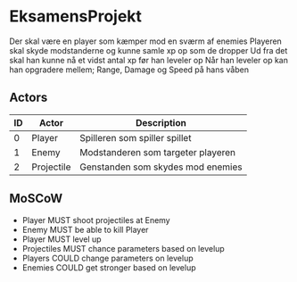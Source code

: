 # EksamensProjekt
Der skal være en player som kæmper mod en sværm af enemies
Playeren skal skyde modstanderne og kunne samle xp op som de dropper
Ud fra det skal han kunne nå et vidst antal xp før han leveler op
Når han leveler op kan han opgradere mellem; Range, Damage og Speed på hans våben

## Actors

|ID|Actor|Description|
|---|---|---|
|0|Player|Spilleren som spiller spillet|
|1|Enemy|Modstanderen som targeter playeren
2|Projectile|Genstanden som skydes mod enemies

## MoSCoW
- Player MUST shoot projectiles at Enemy
- Enemy MUST be able to kill Player 
- Player MUST level up
- Projectiles MUST chance parameters based on levelup
- Players COULD change parameters on levelup
- Enemies COULD get stronger based on levelup